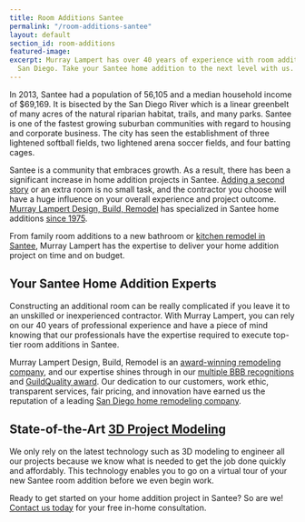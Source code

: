 ```yaml
---
title: Room Additions Santee
permalink: "/room-additions-santee"
layout: default
section_id: room-additions
featured-image: 
excerpt: Murray Lampert has over 40 years of experience with room additions in Santee,
  San Diego. Take your Santee home addition to the next level with us.
---
```


In 2013, Santee had a population of 56,105 and a median household income of $69,169. It is bisected by the San Diego River which is a linear greenbelt of many acres of the natural riparian habitat, trails, and many parks. Santee is one of the fastest growing suburban communities with regard to housing and corporate business. The city has seen the establishment of three lightened softball fields, two lightened arena soccer fields, and four batting cages.

Santee is a community that embraces growth. As a result, there has been a significant increase in home addition projects in Santee. [Adding a second story](/san-diego-second-story-addition) or an extra room is no small task, and the contractor you choose will have a huge influence on your overall experience and project outcome. [Murray Lampert Design, Build, Remodel](/) has specialized in Santee home additions [since 1975](/about-murray-lampert-design-build-remodel).

From family room additions to a new bathroom or [kitchen remodel in Santee](/kitchen-remodeling-santee), Murray Lampert has the expertise to deliver your home addition project on time and on budget.

## Your Santee Home Addition Experts

Constructing an additional room can be really complicated if you leave it to an unskilled or inexperienced contractor. With Murray Lampert, you can rely on our 40 years of professional experience and have a piece of mind knowing that our professionals have the expertise required to execute top-tier room additions in Santee.

Murray Lampert Design, Build, Remodel is an [award-winning remodeling company](/another-better-business-bureau-torch-award), and our expertise shines through in our [multiple BBB recognitions](/affiliation) and [GuildQuality award](/murray-lampert-recognized-among-north-americas-best). Our dedication to our customers, work ethic, transparent services, fair pricing, and innovation have earned us the reputation of a leading [San Diego home remodeling company](/san-diego-home-remodel-services).

## State-of-the-Art [3D Project Modeling](/3d-architectural-rendering-services)

We only rely on the latest technology such as 3D modeling to engineer all our projects because we know what is needed to get the job done quickly and affordably. This technology enables you to go on a virtual tour of your new Santee room addition before we even begin work.

Ready to get started on your home addition project in Santee? So are we! [Contact us today](/contact) for your free in-home consultation.
